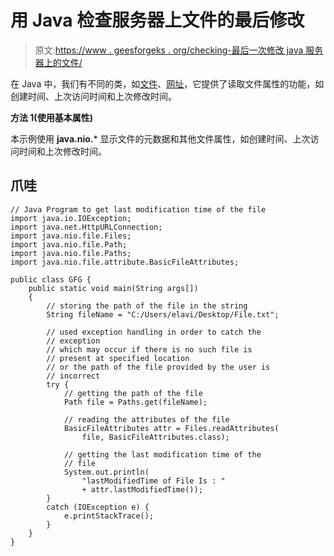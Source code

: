 # 用 Java 检查服务器上文件的最后修改

> 原文:[https://www . geesforgeks . org/checking-最后一次修改 java 服务器上的文件/](https://www.geeksforgeeks.org/checking-last-modification-of-a-file-on-the-server-in-java/)

在 Java 中，我们有不同的类，如[文件](https://www.google.com/url?client=internal-element-cse&cx=009682134359037907028:tj6eafkv_be&q=https://www.geeksforgeeks.org/file-class-in-java/&sa=U&ved=2ahUKEwjZ1LmtqobtAhWZzDgGHaOSAhQQFjAAegQIAhAC&usg=AOvVaw36rJsv86qebUcl2Z6d9sWI)、[网址](https://www.google.com/url?client=internal-element-cse&cx=009682134359037907028:tj6eafkv_be&q=https://www.geeksforgeeks.org/url-class-java-examples/&sa=U&ved=2ahUKEwiw7Mq3qobtAhXx4jgGHRZ5DNIQFjAAegQIABAC&usg=AOvVaw3PtDN7xG3n3ynpw6Cbvfki)，它提供了读取文件属性的功能，如创建时间、上次访问时间和上次修改时间。

**方法 1(使用基本属性)**

本示例使用 **java.nio.*** 显示文件的元数据和其他文件属性，如创建时间、上次访问时间和上次修改时间。

## 爪哇

```
// Java Program to get last modification time of the file
import java.io.IOException;
import java.net.HttpURLConnection;
import java.nio.file.Files;
import java.nio.file.Path;
import java.nio.file.Paths;
import java.nio.file.attribute.BasicFileAttributes;

public class GFG {
    public static void main(String args[])
    {
        // storing the path of the file in the string
        String fileName = "C:/Users/elavi/Desktop/File.txt";

        // used exception handling in order to catch the
        // exception
        // which may occur if there is no such file is
        // present at specified location
        // or the path of the file provided by the user is
        // incorrect
        try {
            // getting the path of the file
            Path file = Paths.get(fileName);

            // reading the attributes of the file
            BasicFileAttributes attr = Files.readAttributes(
                file, BasicFileAttributes.class);

            // getting the last modification time of the
            // file
            System.out.println(
                "lastModifiedTime of File Is : "
                + attr.lastModifiedTime());
        }
        catch (IOException e) {
            e.printStackTrace();
        }
    }
}
```